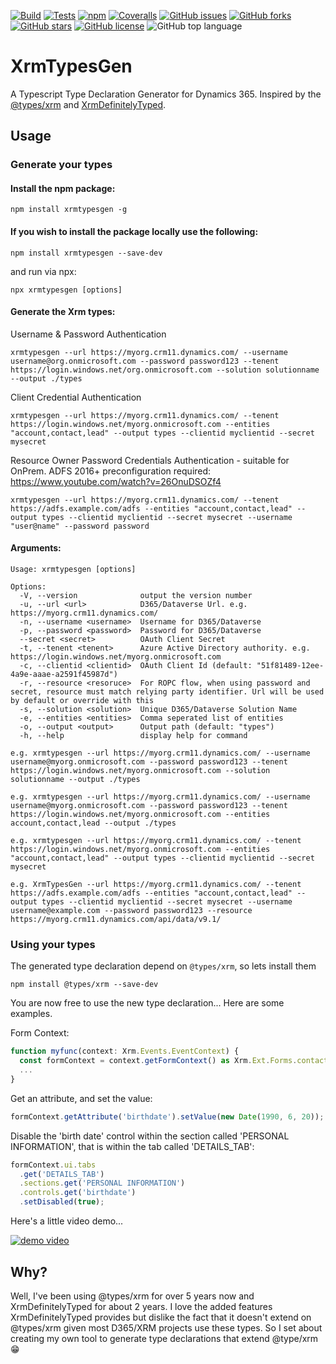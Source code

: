 [![Build](https://github.com/OliverFlint/XrmTypesGen/actions/workflows/build.yml/badge.svg)](https://github.com/OliverFlint/XrmTypesGen/actions/workflows/build.yml)
[![Tests](https://github.com/OliverFlint/XrmTypesGen/actions/workflows/tests.yml/badge.svg)](https://github.com/OliverFlint/XrmTypesGen/actions/workflows/tests.yml)
[![npm](https://img.shields.io/npm/v/xrmtypesgen?logo=npm)](https://www.npmjs.com/package/xrmtypesgen)
[![Coveralls](https://img.shields.io/coveralls/github/OliverFlint/XrmTypesGen?logo=coveralls&style=flat-square)](https://coveralls.io/github/OliverFlint/XrmTypesGen)
[![GitHub issues](https://img.shields.io/github/issues/OliverFlint/XrmTypesGen?logo=github&style=flat-square)](https://github.com/OliverFlint/XrmTypesGen/issues)
[![GitHub forks](https://img.shields.io/github/forks/OliverFlint/XrmTypesGen?logo=github&style=flat-square)](https://github.com/OliverFlint/XrmTypesGen/network)
[![GitHub stars](https://img.shields.io/github/stars/OliverFlint/XrmTypesGen?logo=github&style=flat-square)](https://github.com/OliverFlint/XrmTypesGen/stargazers)
[![GitHub license](https://img.shields.io/github/license/OliverFlint/XrmTypesGen?logo=github&style=flat-square)](https://github.com/OliverFlint/XrmTypesGen/blob/main/LICENSE)
![GitHub top language](https://img.shields.io/github/languages/top/oliverflint/xrmtypesgen?logo=github&style=flat-square)

# XrmTypesGen

A Typescript Type Declaration Generator for Dynamics 365. Inspired by the [@types/xrm](https://github.com/DefinitelyTyped/DefinitelyTyped/tree/master/types/xrm) and [XrmDefinitelyTyped](https://github.com/delegateas/XrmDefinitelyTyped).

## Usage

### Generate your types

#### **Install the npm package:**

```
npm install xrmtypesgen -g
```

#### **If you wish to install the package locally use the following:**

```
npm install xrmtypesgen --save-dev
```

and run via npx:

```
npx xrmtypesgen [options]
```

#### **Generate the Xrm types:**

Username & Password Authentication

```
xrmtypesgen --url https://myorg.crm11.dynamics.com/ --username username@org.onmicrosoft.com --password password123 --tenent https://login.windows.net/org.onmicrosoft.com --solution solutionname --output ./types
```

Client Credential Authentication

```
xrmtypesgen --url https://myorg.crm11.dynamics.com/ --tenent https://login.windows.net/myorg.onmicrosoft.com --entities "account,contact,lead" --output types --clientid myclientid --secret mysecret
```

Resource Owner Password Credentials Authentication - suitable for OnPrem. ADFS 2016+ preconfiguration required: https://www.youtube.com/watch?v=26OnuDSOZf4


```
xrmtypesgen --url https://myorg.crm11.dynamics.com/ --tenent https://adfs.example.com/adfs --entities "account,contact,lead" --output types --clientid myclientid --secret mysecret --username "user@name" --password password 
```

#### **Arguments:**

```
Usage: xrmtypesgen [options]

Options:
  -V, --version              output the version number
  -u, --url <url>            D365/Dataverse Url. e.g. https://myorg.crm11.dynamics.com/
  -n, --username <username>  Username for D365/Dataverse
  -p, --password <password>  Password for D365/Dataverse
  --secret <secret>          OAuth Client Secret
  -t, --tenent <tenent>      Azure Active Directory authority. e.g. https://login.windows.net/myorg.onmicrosoft.com
  -c, --clientid <clientid>  OAuth Client Id (default: "51f81489-12ee-4a9e-aaae-a2591f45987d")
  -r, --resource <resoruce>  For ROPC flow, when using password and secret, resource must match relying party identifier. Url will be used by default or override with this
  -s, --solution <solution>  Unique D365/Dataverse Solution Name
  -e, --entities <entities>  Comma seperated list of entities
  -o, --output <output>      Output path (default: "types")
  -h, --help                 display help for command

e.g. xrmtypesgen --url https://myorg.crm11.dynamics.com/ --username username@myorg.onmicrosoft.com --password password123 --tenent https://login.windows.net/myorg.onmicrosoft.com --solution solutionname --output ./types

e.g. xrmtypesgen --url https://myorg.crm11.dynamics.com/ --username username@myorg.onmicrosoft.com --password password123 --tenent https://login.windows.net/myorg.onmicrosoft.com --entities account,contact,lead --output ./types

e.g. xrmtypesgen --url https://myorg.crm11.dynamics.com/ --tenent https://login.windows.net/myorg.onmicrosoft.com --entities "account,contact,lead" --output types --clientid myclientid --secret mysecret

e.g. XrmTypesGen --url https://myorg.crm11.dynamics.com/ --tenent https://adfs.example.com/adfs --entities "account,contact,lead" --output types --clientid myclientid --secret mysecret --username username@example.com --password password123 --resource https://myorg.crm11.dynamics.com/api/data/v9.1/
```

### Using your types

The generated type declaration depend on `@types/xrm`, so lets install them

```
npm install @types/xrm --save-dev
```

You are now free to use the new type declaration... Here are some examples.

Form Context:

```typescript
function myfunc(context: Xrm.Events.EventContext) {
  const formContext = context.getFormContext() as Xrm.Ext.Forms.contact.main.Contact.Form;
  ...
}
```

Get an attribute, and set the value:

```typescript
formContext.getAttribute('birthdate').setValue(new Date(1990, 6, 20));
```

Disable the 'birth date' control within the section called 'PERSONAL INFORMATION', that is within the tab called 'DETAILS_TAB':

```typescript
formContext.ui.tabs
  .get('DETAILS_TAB')
  .sections.get('PERSONAL INFORMATION')
  .controls.get('birthdate')
  .setDisabled(true);
```

Here's a little video demo...

[![demo video](https://img.youtube.com/vi/zhLn1Ac21_4/0.jpg)](https://youtu.be/zhLn1Ac21_4)

## Why?

Well, I've been using @types/xrm for over 5 years now and XrmDefinitelyTyped for about 2 years. I love the added features XrmDefinitelyTyped provides but dislike the fact that it doesn't extend on @types/xrm given most D365/XRM projects use these types. So I set about creating my own tool to generate type declarations that extend @type/xrm 😁
